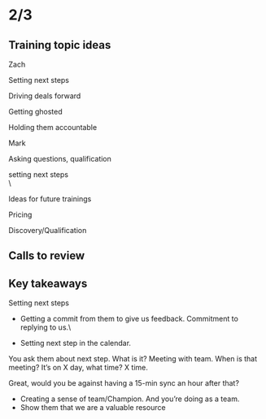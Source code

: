 # 2/3

## Training topic ideas

Zach

Setting next steps

Driving deals forward

Getting ghosted

Holding them accountable



Mark

Asking questions, qualification

setting next steps\
\


Ideas for future trainings

Pricing

Discovery/Qualification

## Calls to review

## Key takeaways

Setting next steps

* Getting a commit from them to give us feedback. Commitment to replying to us.\

* Setting next step in the calendar.

You ask them about next step. What is it? Meeting with team. When is that meeting? It’s on X day, what time? X time.

Great, would you be against having a 15-min sync an hour after that?&#x20;

* Creating a sense of team/Champion. And you’re doing as a team.
* Show them that we are a valuable resource
